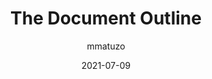 ---
author: mmatuzo
date: 2021-07-09
eleventyExcludeFromCollections: true
layout: post.njk
publisher: htm_hell
tags:
  - article
  - html
  - accessibility
target_url: https://www.htmhell.dev/tips/the-document-outline/
title: The Document Outline
---